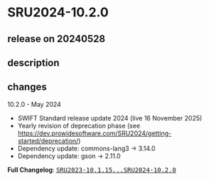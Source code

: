 # SRU2024-10.2.0

## release on 20240528

## description

## changes

10.2.0 - May 2024

* SWIFT Standard release update 2024 (live 16 November 2025)
* Yearly revision of deprecation phase (see <a href="https://dev.prowidesoftware.com/SRU2024/getting-started/deprecation/" rel="nofollow">https://dev.prowidesoftware.com/SRU2024/getting-started/deprecation/</a>)
* Dependency update: commons-lang3 -> 3.14.0
* Dependency update: gson -> 2.11.0

<strong>Full Changelog</strong>: <a class="commit-link" href="https://github.com/prowide/prowide-core/compare/SRU2023-10.1.15...SRU2024-10.2.0"><tt>SRU2023-10.1.15...SRU2024-10.2.0</tt></a>

